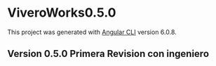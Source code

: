 # ViveroWorks0.5.0

This project was generated with [Angular CLI](https://github.com/angular/angular-cli) version 6.0.8.

## Version 0.5.0 Primera Revision con ingeniero




